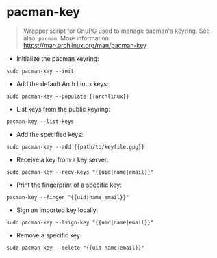 # pacman-key

> Wrapper script for GnuPG used to manage pacman's keyring.
> See also: `pacman`.
> More information: <https://man.archlinux.org/man/pacman-key>

- Initialize the pacman keyring:

`sudo pacman-key --init`

- Add the default Arch Linux keys:

`sudo pacman-key --populate {{archlinux}}`

- List keys from the public keyring:

`pacman-key --list-keys`

- Add the specified keys:

`sudo pacman-key --add {{path/to/keyfile.gpg}}`

- Receive a key from a key server:

`sudo pacman-key --recv-keys "{{uid|name|email}}"`

- Print the fingerprint of a specific key:

`pacman-key --finger "{{uid|name|email}}"`

- Sign an imported key locally:

`sudo pacman-key --lsign-key "{{uid|name|email}}"`

- Remove a specific key:

`sudo pacman-key --delete "{{uid|name|email}}"`

